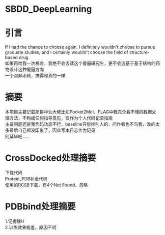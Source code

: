 # SBDD_DeepLearning
# 引言
If I had the chance to choose again, I definitely wouldn't choose to pursue graduate studies, and I certainly wouldn't choose the field of structure-based drug  
如果再给我一次机会，我绝不会去读这个傻逼研究生，更不会选基于基于结构的药物设计这种傻逼方向  
一个双非水硕，搞得和真的一样  
# 摘要
本项目主要记载那群神仙大佬比如Pocket2Mol、FLAG中我完全看不懂的数据处理方法，不构成任何指导意见，仅作为个人代码记录指南  
主要问题还是我代码功底不行，baseline只能抄别人的，问作者也不鸟我，改的太多最后自己都没印象了，因此写本日志作为记录  
别延毕吧……
# CrossDocked处理摘要
下载代码  
Protein_PDB补全代码  
使用的RCSB下载，有4个Not Found，忽略
# PDBbind处理摘要
1.记得除H  
2.训练效果极差，原因不明
